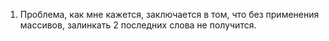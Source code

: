 1. Проблема, как мне кажется, заключается в том, что без применения массивов, залинкать 2 последних слова не получится.
